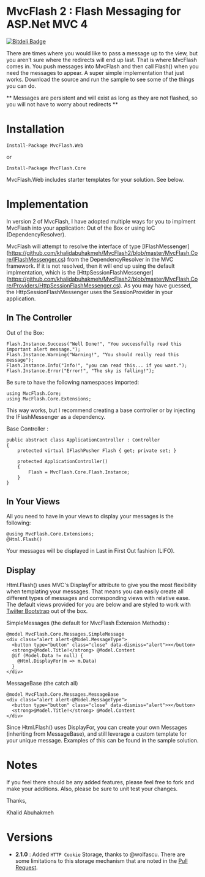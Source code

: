 MvcFlash 2 : Flash Messaging for ASP.Net MVC 4
===

[![Bitdeli Badge](https://d2weczhvl823v0.cloudfront.net/khalidabuhakmeh/mvcflash2/trend.png)](https://bitdeli.com/free "Bitdeli Badge")

There are times where you would like to pass a message up to the view, but you aren’t sure where the redirects will end up last. That is where MvcFlash comes in. You push messages into MvcFlash and then call Flash() when you need the messages to appear. A super simple implementation that just works. Download the source and run the sample to see some of the things you can do.

** Messages are persistent and will exist as long as they are not flashed, so you will not have to worry about redirects **

Installation
===

    Install-Package MvcFlash.Web

or

	Install-Package MvcFlash.Core

MvcFlash.Web includes starter templates for your solution. See below.

Implementation
===

In version 2 of MvcFlash, I have adopted multiple ways for you to implment MvcFlash into your application: Out of the Box or using IoC (DependencyResolver).

MvcFlash will attempt to resolve the interface of type [IFlashMessenger] (https://github.com/khalidabuhakmeh/MvcFlash2/blob/master/MvcFlash.Core/IFlashMessenger.cs) from the DependencyResolver in the MVC framework. If it is not resolved, then it will end up using the default implmentation, which is the [HttpSessionFlashMessenger] (https://github.com/khalidabuhakmeh/MvcFlash2/blob/master/MvcFlash.Core/Providers/HttpSessionFlashMessenger.cs). As you may have guessed, the HttpSessionFlashMessenger uses the SessionProvider in your application.

In The Controller
---

Out of the Box:

    Flash.Instance.Success("Well Done!", "You successfully read this important alert message.");
    Flash.Instance.Warning("Warning!", "You should really read this message");
    Flash.Instance.Info("Info!", "you can read this... if you want.");
    Flash.Instance.Error("Error!", "The sky is falling!");

Be sure to have the following namespaces imported:

    using MvcFlash.Core;
    using MvcFlash.Core.Extensions;

This way works, but I recommend creating a base controller or by injecting the IFlashMessenger as a dependency.

Base Controller :

    public abstract class ApplicationController : Controller
    {
        protected virtual IFlashPusher Flash { get; private set; }

        protected ApplicationController()
        {
            Flash = MvcFlash.Core.Flash.Instance;
        }
    }

In Your Views
---

All you need to have in your views to display your messages is the following:

    @using MvcFlash.Core.Extensions;
    @Html.Flash()

Your messages will be displayed in Last in First Out fashion (LIFO).


Display
---

Html.Flash() uses MVC's DisplayFor attribute to give you the most flexibility when templating your messages. That means you can easily create all different types of messages and corresponding views with relative ease. The default views provided for you are below and are styled to work with [Twiiter Bootstrap](http://twitter.github.com/bootstrap/) out of the box.

SimpleMessages (the default for MvcFlash Extension Methods) :

    @model MvcFlash.Core.Messages.SimpleMessage
	<div class="alert alert-@Model.MessageType">
	  <button type="button" class="close" data-dismiss="alert">×</button>
	  <strong>@Model.Title!</strong> @Model.Content
	  @if (Model.Data != null) {
	    @Html.DisplayFor(m => m.Data)
	  }
	</div>

MessageBase (the catch all)

    @model MvcFlash.Core.Messages.MessageBase
	<div class="alert alert-@Model.MessageType">
	  <button type="button" class="close" data-dismiss="alert">×</button>
	  <strong>@Model.Title!</strong> @Model.Content
	</div>


Since Html.Flash() uses DisplayFor, you can create your own Messages (inheriting from MessageBase), and still leverage a custom template for your unique message. Examples of this can be found in the sample solution.

Notes
===

If you feel there should be any added features, please feel free to fork and make your additions. Also, please be sure to unit test your changes.

Thanks,

Khalid Abuhakmeh

Versions
===

- **2.1.0** : Added `HTTP Cookie` Storage, thanks to @wolfascu. There are some limitations to this storage mechanism that are noted in the [Pull Request](https://github.com/khalidabuhakmeh/MvcFlash2/pull/10).


